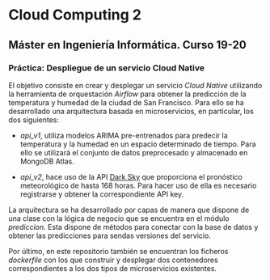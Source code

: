 # Cloud Computing 2

## Máster en Ingeniería Informática. Curso 19-20

### Práctica: Despliegue de un servicio Cloud Native

El objetivo consiste en crear y desplegar un servicio *Cloud Native* utilizando la herramienta de orquestación *Airflow* para obtener la predicción de la temperatura y humedad de la ciudad de San Francisco. Para ello se ha desarrollado una arquitectura basada en microservicios, en particular, los dos siguientes:

* *api_v1*, utiliza modelos ARIMA pre-entrenados para predecir la temperatura y la humedad en un espacio determinado de tiempo. Para ello se utilizará el conjunto de datos preprocesado y almacenado en MongoDB Atlas.

* *api_v2*, hace uso de la API [Dark Sky](https://darksky.net/dev) que proporciona el pronóstico meteorológico de hasta 168 horas. Para hacer uso de ella es necesario registrarse y obtener la correspondiente API key.

La arquitectura se ha desarrollado por capas de manera que dispone de una clase con la lógica de negocio que se encuentra en el módulo *prediccion*. Esta dispone de métodos para conectar con la base de datos y obtener las predicciones para sendas versiones del servicio.

Por último, en este repositorio también se encuentran los ficheros *dockerfile* con los que construir y desplegar dos contenedores correspondientes a los dos tipos de microservicios existentes.
